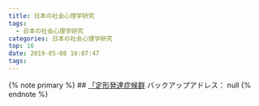 ```yaml
---
title: 日本の社会心理学研究
tags:
  - 日本の社会心理学研究
categories: 日本の社会心理学研究
top: 16
date: 2019-05-08 16:07:47
tags:
---
```

{% note primary %}
    ## [「定形発達症候群](http://www1.nhk.or.jp/asaichi/hattatsu/about_nt.html)
    バックアップアドレス： null
{% endnote %}<!--more-->